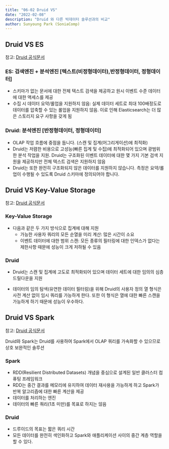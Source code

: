 ```yaml
---
title: "06-02 Druid VS"
date: "2022-02-08"
description: "Druid 와 다른 빅데이터 솔루션과의 비교"
author: Sunyoung Park (SoniaComp)
---
```


## Druid VS ES
참고: [Druid 공식문서](https://druid.apache.org/docs/latest/comparisons/druid-vs-elasticsearch.html)

### ES: 검색엔진 + 분석엔진 [텍스트(비정형데이터),반정형데이터, 정형데이터]

* 스키마가 없는 문서에 대한 전체 텍스트 검색을 제공하고 원시 이벤트 수준 데이터에 대한 액세스를 제공
* 수집 시 데이터 요약/롤업을 지원하지 않음: 실제 데이터 세트로 최대 100배정도로 데이터를 압축할 수 있는 롤업을 지원하지 않음. 이로 인해 Elasticsearch는 더 많은 스토리지 요구 사항을 갖게 됨

### Druid: 분석엔진 [반정형데이터, 정형데이터]

* OLAP 작업 흐름에 중점을 둡니다. (스캔 및 집계(어그리게이션)에 최적화)
* Druid는 저렴한 비용으로 고성능(빠른 집계 및 수집)에 최적화되어 있으며 광범위한 분석 작업을 지원. Druid는 구조화된 이벤트 데이터에 대한 몇 가지 기본 검색 지원을 제공하지만 전체 텍스트 검색은 지원하지 않음
* Druid는 또한 완전히 구조화되지 않은 데이터를 지원하지 않습니다. 측정은 요약/롤업이 수행될 수 있도록 Druid 스키마에 정의되어야 합니다.

## Druid VS Key-Value Storage

참고: [Druid 공식문서](https://druid.apache.org/docs/latest/comparisons/druid-vs-key-value.html)

### Key-Value Storage

* 다음과 같은 두 가지 방식으로 집계에 대해 지원
  * 가능한 사용자 쿼리의 모든 순열을 미리 계산: 많은 시간이 소요
  * 이벤트 데이터에 대한 범위 스캔: 모든 종류의 필터링에 대한 인덱스가 없다는 제한사항 때문에 성능이 크게 저하될 수 있음

### Druid

* Druid는 스캔 및 집계에 고도로 최적화되어 있으며 데이터 세트에 대한 임의의 심층 드릴다운을 지원

* 데이터의 임의 탐색(유연한 데이터 필터링)을 위해 Druid의 사용자 정의 열 형식은 사전 계산 없이 임시 쿼리를 가능하게 한다. 또한 이 형식은 열에 대한 빠른 스캔을 가능하게 하기 때문에 성능이 우수하다.

## Druid VS Spark

참고: [Druid 공식문서](https://druid.apache.org/docs/latest/comparisons/druid-vs-spark.html)

Druid와 Spark는 Druid를 사용하여 Spark에서 OLAP 쿼리를 가속화할 수 있으므로 상호 보완적인 솔루션

### Spark

* RDD(Resilient Distributed Datasets) 개념을 중심으로 설계된 일반 클러스터 컴퓨팅 프레임워크
* RDD는 중간 결과를 메모리에 유지하여 데이터 재사용을 가능하게 하고 Spark가 반복 알고리즘에 대한 빠른 계산을 제공
* 데이터를 처리하는 엔진
* 데이터의 빠른 쿼리(1초 미만)를 목표로 하지는 않음

### Druid

* 드루이드의 목표는 짧은 쿼리 시간
* 모든 데이터를 완전히 색인화하고 Spark와 애플리케이션 사이의 중간 계층 역할을 할 수 있다.

